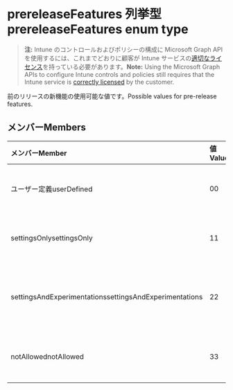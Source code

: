 # <a name="prereleasefeatures-enum-type"></a><span data-ttu-id="ef657-101">prereleaseFeatures 列挙型</span><span class="sxs-lookup"><span data-stu-id="ef657-101">prereleaseFeatures enum type</span></span>

> <span data-ttu-id="ef657-102">**注:** Intune のコントロールおよびポリシーの構成に Microsoft Graph API を使用するには、これまでどおりに顧客が Intune サービスの[適切なライセンス](https://go.microsoft.com/fwlink/?linkid=839381)を持っている必要があります。</span><span class="sxs-lookup"><span data-stu-id="ef657-102">**Note:** Using the Microsoft Graph APIs to configure Intune controls and policies still requires that the Intune service is [correctly licensed](https://go.microsoft.com/fwlink/?linkid=839381) by the customer.</span></span>

<span data-ttu-id="ef657-103">前のリリースの新機能の使用可能な値です。</span><span class="sxs-lookup"><span data-stu-id="ef657-103">Possible values for pre-release features.</span></span>
## <a name="members"></a><span data-ttu-id="ef657-104">メンバー</span><span class="sxs-lookup"><span data-stu-id="ef657-104">Members</span></span>
|<span data-ttu-id="ef657-105">メンバー</span><span class="sxs-lookup"><span data-stu-id="ef657-105">Member</span></span>|<span data-ttu-id="ef657-106">値</span><span class="sxs-lookup"><span data-stu-id="ef657-106">Value</span></span>|<span data-ttu-id="ef657-107">説明</span><span class="sxs-lookup"><span data-stu-id="ef657-107">Description</span></span>|
|:---|:---|:---|
|<span data-ttu-id="ef657-108">ユーザー定義</span><span class="sxs-lookup"><span data-stu-id="ef657-108">userDefined</span></span>|<span data-ttu-id="ef657-109">0</span><span class="sxs-lookup"><span data-stu-id="ef657-109">0</span></span>|<span data-ttu-id="ef657-110">ユーザー定義、既定値、ない目的。</span><span class="sxs-lookup"><span data-stu-id="ef657-110">User Defined, default value, no intent.</span></span>|
|<span data-ttu-id="ef657-111">settingsOnly</span><span class="sxs-lookup"><span data-stu-id="ef657-111">settingsOnly</span></span>|<span data-ttu-id="ef657-112">1</span><span class="sxs-lookup"><span data-stu-id="ef657-112">1</span></span>|<span data-ttu-id="ef657-113">リリースの前の機能を設定します。</span><span class="sxs-lookup"><span data-stu-id="ef657-113">Settings only pre-release features.</span></span>|
|<span data-ttu-id="ef657-114">settingsAndExperimentations</span><span class="sxs-lookup"><span data-stu-id="ef657-114">settingsAndExperimentations</span></span>|<span data-ttu-id="ef657-115">2</span><span class="sxs-lookup"><span data-stu-id="ef657-115">2</span></span>|<span data-ttu-id="ef657-116">前リリースの機能を設定し、実験しました。</span><span class="sxs-lookup"><span data-stu-id="ef657-116">Settings and experimentations pre-release features.</span></span>|
|<span data-ttu-id="ef657-117">notAllowed</span><span class="sxs-lookup"><span data-stu-id="ef657-117">notAllowed</span></span>|<span data-ttu-id="ef657-118">3</span><span class="sxs-lookup"><span data-stu-id="ef657-118">3</span></span>|<span data-ttu-id="ef657-119">前のリリースの新機能が許可されていません。</span><span class="sxs-lookup"><span data-stu-id="ef657-119">Pre-release features not allowed.</span></span>|



